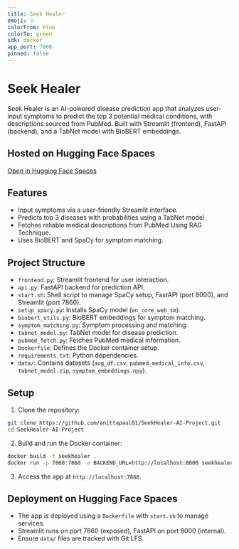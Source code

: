 ```yaml
---
title: Seek Healer
emoji: 🩺
colorFrom: blue
colorTo: green
sdk: docker
app_port: 7860
pinned: false
---
```


# Seek Healer

Seek Healer is an AI-powered disease prediction app that analyzes user-input symptoms to predict the top 3 potential medical conditions, with descriptions sourced from PubMed. Built with Streamlit (frontend), FastAPI (backend), and a TabNet model with BioBERT embeddings.

## Hosted on Hugging Face Spaces
[Open in Hugging Face Spaces](https://huggingface.co/spaces/anitta-paul/SeekHealer)

## Features
- Input symptoms via a user-friendly Streamlit interface.
- Predicts top 3 diseases with probabilities using a TabNet model.
- Fetches reliable medical descriptions from PubMed Using RAG Technique.
- Uses BioBERT and SpaCy for symptom matching.

## Project Structure
- `frontend.py`: Streamlit frontend for user interaction.
- `api.py`: FastAPI backend for prediction API.
- `start.sh`: Shell script to manage SpaCy setup, FastAPI (port 8000), and Streamlit (port 7860).
- `setup_spacy.py`: Installs SpaCy model (`en_core_web_sm`).
- `biobert_utils.py`: BioBERT embeddings for symptom matching.
- `symptom_matching.py`: Symptom processing and matching.
- `tabnet_model.py`: TabNet model for disease prediction.
- `pubmed_fetch.py`: Fetches PubMed medical information.
- `Dockerfile`: Defines the Docker container setup.
- `requirements.txt`: Python dependencies.
- `data/`: Contains datasets (`aug_df.csv`, `pubmed_medical_info.csv`, `tabnet_model.zip`, `symptom_embeddings.npy`).

## Setup
1. Clone the repository:
```bash
git clone https://github.com/anittapaul01/SeekHealer-AI-Project.git
cd SeekHealer-AI-Project
```
2. Build and run the Docker container:
```bash
docker build -t seekhealer .
docker run -p 7860:7860 -e BACKEND_URL=http://localhost:8000 seekhealer
```
3. Access the app at `http://localhost:7860`.

## Deployment on Hugging Face Spaces
- The app is deployed using a `Dockerfile` with `start.sh` to manage services.
- Streamlit runs on port 7860 (exposed), FastAPI on port 8000 (internal).
- Ensure `data/` files are tracked with Git LFS.
